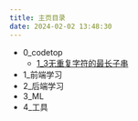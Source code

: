 ```yaml
---
title: 主页目录
date: 2024-02-02 13:48:30
---
```

- 0_codetop
	- [1_3无重复字符的最长子串](/_posts/0_codetop_play/1_3无重复字符的最长子串)
- 1_前端学习
- 2_后端学习
- 3_ML
- 4_工具
